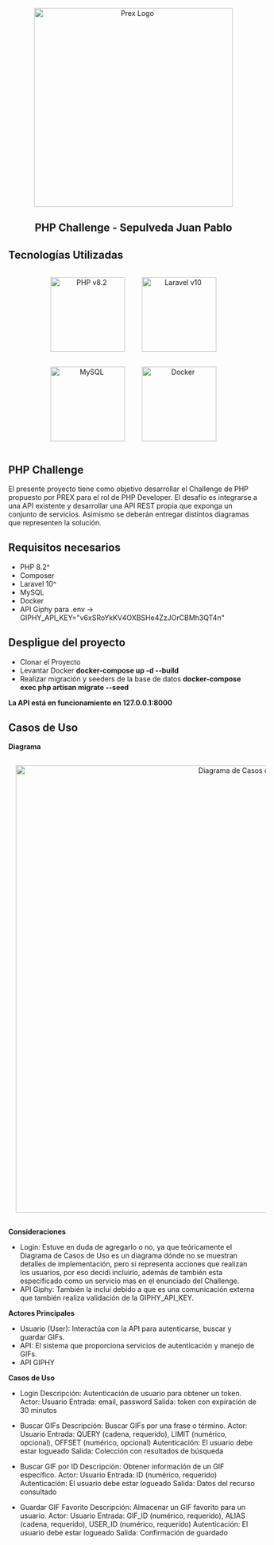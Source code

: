 <p align="center"><a href="https://www.prexcard.com.ar" target="_blank"><img src="https://softweare.com.ar/PrexPHPChallenge-Sepulveda/prex.png" width="400" alt="Prex Logo"></a></p>

<h2 align="center">PHP Challenge - Sepulveda Juan Pablo</h2>

## Tecnologías Utilizadas

<p align="center">
    <a href="https://php.net"><img style="width:150px;margin:15px" src="https://softweare.com.ar/PrexPHPChallenge-Sepulveda/php.webp" alt="PHP v8.2"></a>
    <a href="https://laravel.com"><img style="width:150px;margin:15px" src="https://softweare.com.ar/PrexPHPChallenge-Sepulveda/laravel.png" alt="Laravel v10"></a>
    <a href="https://mysql.com"><img style="width:150px;margin:15px" src="https://softweare.com.ar/PrexPHPChallenge-Sepulveda/mysql.webp" alt="MySQL"></a>
    <a href="https://www.docker.com/"><img style="width:150px;margin:15px" src="https://softweare.com.ar/PrexPHPChallenge-Sepulveda/docker.png" alt="Docker"></a>
</p>

## PHP Challenge

El presente proyecto tiene como objetivo desarrollar el Challenge de PHP propuesto por PREX para el rol de PHP Developer. El desafío es integrarse a una API existente y desarrollar una API REST propia que exponga un conjunto de servicios. Asimismo se deberán entregar distintos diagramas que representen la solución.

## Requisitos necesarios

- PHP 8.2^
- Composer
- Laravel 10^
- MySQL 
- Docker 
- API Giphy para .env -> GIPHY_API_KEY="v6xSRoYkKV4OXBSHe4ZzJOrCBMh3QT4n"



## Despligue del proyecto

- Clonar el Proyecto
- Levantar Docker **docker-compose up -d --build**
- Realizar migración y seeders de la base de datos **docker-compose exec php artisan migrate --seed**

**La API está en funcionamiento en 127.0.0.1:8000**

## Casos de Uso
**Diagrama**

<p align="center">
    <img style="width:900px;margin:15px" src="https://softweare.com.ar/PrexPHPChallenge-Sepulveda/diagcu.png" alt="Diagrama de Casos de Uso">
</p>

**Consideraciones**

- Login: Estuve en duda de agregarlo o no, ya que teóricamente el Diagrama de Casos de Uso es un diagrama dónde no se muestran detalles de implementación, pero si representa acciones que realizan los usuarios, por eso decidí incluirlo, además de también esta especificado como un servicio mas en el enunciado del Challenge.
- API Giphy: También la incluí debido a que es una comunicación externa que también realiza validación de la GIPHY_API_KEY.


**Actores Principales**
- Usuario (User): Interactúa con la API para autenticarse, buscar y guardar GIFs.
- API: El sistema que proporciona servicios de autenticación y manejo de GIFs.
- API GIPHY

**Casos de Uso**
- Login
Descripción: Autenticación de usuario para obtener un token.
Actor: Usuario
Entrada: email, password
Salida: token con expiración de 30 minutos

- Buscar GIFs
Descripción: Buscar GIFs por una frase o término.
Actor: Usuario
Entrada: QUERY (cadena, requerido), LIMIT (numérico, opcional), OFFSET (numérico, opcional)
Autenticación: El usuario debe estar logueado
Salida: Colección con resultados de búsqueda

- Buscar GIF por ID
Descripción: Obtener información de un GIF específico.
Actor: Usuario
Entrada: ID (numérico, requerido)
Autenticación: El usuario debe estar logueado
Salida: Datos del recurso consultado

- Guardar GIF Favorito
Descripción: Almacenar un GIF favorito para un usuario.
Actor: Usuario
Entrada: GIF_ID (numérico, requerido), ALIAS (cadena, requerido), USER_ID (numérico, requerido)
Autenticación: El usuario debe estar logueado
Salida: Confirmación de guardado
